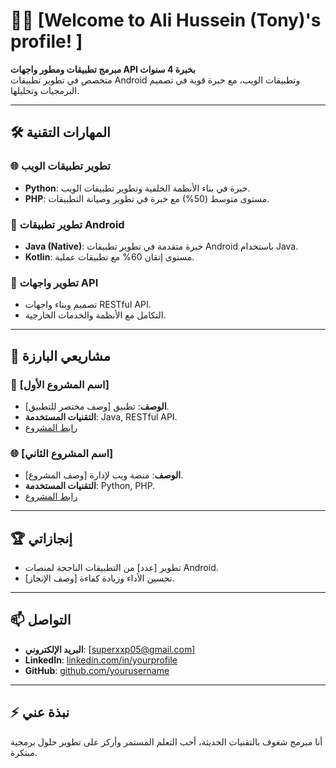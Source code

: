 # 👨‍💻 [Welcome to Ali Hussein (Tony)'s profile! ]

**مبرمج تطبيقات ومطور واجهات API بخبرة 4 سنوات**  
متخصص في تطوير تطبيقات Android وتطبيقات الويب، مع خبرة قوية في تصميم البرمجيات وتحليلها.

---

## 🛠️ **المهارات التقنية**
### 🌐 **تطوير تطبيقات الويب**
- **Python**: خبرة في بناء الأنظمة الخلفية وتطوير تطبيقات الويب.  
- **PHP**: مستوى متوسط (50%) مع خبرة في تطوير وصيانة التطبيقات.  

### 📱 **تطوير تطبيقات Android**
- **Java (Native)**: خبرة متقدمة في تطوير تطبيقات Android باستخدام Java.  
- **Kotlin**: مستوى إتقان 60% مع تطبيقات عملية.  

### 🔌 **تطوير واجهات API**
- تصميم وبناء واجهات RESTful API.  
- التكامل مع الأنظمة والخدمات الخارجية.

---

## 📂 **مشاريعي البارزة**
### 📱 **[اسم المشروع الأول]**
- **الوصف**: تطبيق [وصف مختصر للتطبيق].  
- **التقنيات المستخدمة**: Java, RESTful API.  
- [رابط المشروع](#)

### 🌐 **[اسم المشروع الثاني]**
- **الوصف**: منصة ويب لإدارة [وصف المشروع].  
- **التقنيات المستخدمة**: Python, PHP.  
- [رابط المشروع](#)

---

## 🏆 **إنجازاتي**
- تطوير [عدد] من التطبيقات الناجحة لمنصات Android.  
- تحسين الأداء وزيادة كفاءة [وصف الإنجاز].  

---

## 📫 **التواصل**
- **البريد الإلكتروني**: [superxxp05@gmail.com]  
- **LinkedIn**: [linkedin.com/in/yourprofile](https://linkedin.com/in/yourprofile)  
- **GitHub**: [github.com/yourusername](https://github.com/yourusername)  

---

## ⚡ **نبذة عني**
أنا مبرمج شغوف بالتقنيات الحديثة، أحب التعلم المستمر وأركز على تطوير حلول برمجية مبتكرة.

